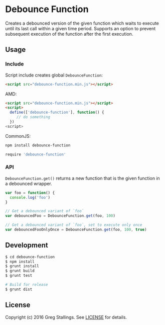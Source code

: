 # Debounce Function

Creates a debounced version of the given function which waits to execute until its last call within a given time period. Supports an option to prevent subsequent execution of the function after the first execution.

## Usage

### Include

Script include creates global `DebounceFunction`:

```html
<script src="debounce-function.min.js"></script>
```


AMD:

```html
<script src="debounce-function.min.js"></script>
<script>
  define(['debounce-function'], function() {
     // do something
  })
<script>
```


CommonJS:

```bash
npm install debounce-function
```

```javascript
require 'debounce-function'
```

### API

`DebounceFunction.get()` returns a new function that is the given function in a debounced wrapper.

```javascript
var foo = function() {
  console.log('foo')
}

// Get a debounced variant of `foo`
var debouncedFoo = DebounceFunction.get(foo, 100)

// Get a debounced variant of `foo`, set to execute only once
var debouncedFooOnlyOnce = DebounceFunction.get(foo, 100, true)
```

## Development

```bash
$ cd debounce-function
$ npm install
$ grunt install
$ grunt build
$ grunt test

# Build for release
$ grunt dist
```

## License

Copyright (c) 2016 Greg Stallings. See [LICENSE](https://github.com/gregstallings/debounce-function/blob/master/LICENSE) for details.
